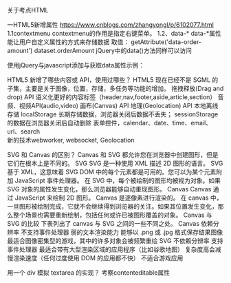 关于考点HTML
 
一HTML5新增属性
 https://www.cnblogs.com/zhangyongl/p/6102077.html
1.1contextmenu
contextmenu的作用是指定右键菜单。
1.2、data-*
data-*属性能让用户自定义属性的方式来存储数据
<span data-order-amount=100></span>
取值：
getAttribute('data-order-amount')
dataset.orderAmount
jQuery中的data()方法同样可以访问

使用jQuery与javascript添加与获取data属性示例：



HTML5 新增了哪些内容或 API，使用过哪些？
HTML5 现在已经不是 SGML 的子集，主要是关于图像，位置，存储，多任务等功能的增加。
拖拽释放(Drag and drop) API 
语义化更好的内容标签（header,nav,footer,aside,article,section）
音频、视频API(audio,video)
画布(Canvas) API
地理(Geolocation) API
本地离线存储 localStorage 长期存储数据，浏览器关闭后数据不丢失；
sessionStorage 的数据在浏览器关闭后自动删除
表单控件，calendar、date、time、email、url、search  
新的技术webworker, websocket, Geolocation

SVG 和 Canvas 的区别？
Canvas 和 SVG 都允许您在浏览器中创建图形，但是它们在根本上是不同的。
SVG
SVG 是一种使用 XML 描述 2D 图形的语言。
SVG 基于 XML，这意味着 SVG DOM 中的每个元素都是可用的。您可以为某个元素附加 JavaScript 事件处理器。
在 SVG 中，每个被绘制的图形均被视为对象。如果 SVG 对象的属性发生变化，那么浏览器能够自动重现图形。
Canvas
Canvas 通过 JavaScript 来绘制 2D 图形。
Canvas 是逐像素进行渲染的。
在 canvas 中，一旦图形被绘制完成，它就不会继续得到浏览器的关注。如果其位置发生变化，那么整个场景也需要重新绘制，包括任何或许已被图形覆盖的对象。
Canvas 与 SVG 的比较
下表列出了 canvas 与 SVG 之间的一些不同之处。
Canvas
依赖分辨率
不支持事件处理器
弱的文本渲染能力
能够以 .png 或 .jpg 格式保存结果图像
最适合图像密集型的游戏，其中的许多对象会被频繁重绘
SVG
不依赖分辨率
支持事件处理器
最适合带有大型渲染区域的应用程序（比如谷歌地图）
复杂度高会减慢渲染速度（任何过度使用 DOM 的应用都不快）
不适合游戏应用

用一个 div 模拟 textarea 的实现？
考察contenteditable属性
<!DOCTYPE html>
<head>
    <title>div模拟textarea</title>
    <style>
        .editdiv{
            border:1px solid #a0b3d6;
            width: 500px;
            min-height: 200px;
            font-size: 14px;
            padding: 4px;
            color: #333;
            outline:0; /* 解决聚焦边框 */
        }
 
        /* 添加placeholder属性 */
        .editdiv:empty::before{
            content:attr(placeholder);
            color: #999;
        }
    </style>
</head>
<body>
    <div class="editdiv" contenteditable="true" placeholder="请输入内容..."></div>
</body>
</html>


如何处理 HTML5 新标签的浏览器兼容问题？
方法一 :

1、使用静态资源的html5shiv包

<!--[if lt IE9]>

<script src="http://cdn.static.runoob.com/libs/html5shiv/3.7/html5shiv.min.js"></script>

<![endif]-->

2、载入后，初始化新标签的css

header, section, footer, aside, nav, main, article, figure { display: block; }

方法二：

IE6/IE7/IE8支持通过document方法产生的标签，利用这一特性让这些浏览器支持HTML5新标签


关于考点CSS
 
让一个元素水平垂直居中，到底有多少种方案？
第一种方法:
div.box{
weight:200px;
height:400px;
<!--把元素变成定位元素-->
position:absolute;
<!--设置元素的定位位置，距离上、左都为50%-->
left:50%;
top:50%;
<!--设置元素的左外边距、上外边距为宽高的负1/2-->
margin-left:-100px;
margin-top:-200px;
}
*兼容性好;缺点:必须知道元素的宽高
第二种方法：transform
div.box{
weight:200px;
height:400px;
<!--把元素变成定位元素-->
position:absolute;
<!--设置元素的定位位置，距离上、左都为50%-->
left:50%
top:50%;
<!--设置元素的相对于自身的偏移度为负50%(也就是元素自身尺寸的一半)-->
transform:translate(-50%,-50%);
}
*这是css3里的样式;缺点:兼容性不好，只支持IE9+的浏览器

第三种方法:利用margin:auto;
div.box{
width:200px;
height:400px;
<!--把元素变成定位元素-->
position:absolute;
<!--设置元素的定位位置，距离上、下、左、右都为0-->
left:0;
right:0;
top:0;
bottom:0;
<!--设置元素的margin样式值为 auto-->
margin:auto;
}

*兼容性较好，缺点:不支持IE7以下的浏览器

第四种方法
.parent{
display:flex;
justify-content:center;
align-items:center;
}
https://www.cnblogs.com/linsinan/p/6132241.html
https://www.cnblogs.com/gzy-tw/p/11205854.html

浮动布局的优缺点？清除浮动有哪些方式？
什么是浮动布局：
当元素浮动以后可以向左或向右移动，直到它的外边缘碰到包含它的框或者另外一个浮动元素的边框为止。

元素浮动以后会脱离正常的文档流，所以文档的普通流中的框就变现的好像浮动元素不存在一样。

浮动布局的优点：
这样做的优点就是在图文混排的时候可以很好的使文字环绕在图片周围。另外当元素浮动了起来之后，它有着块级元素的一些性质例如可以设置宽高等，但它与inline-block还是有一些区别的，第一个就是关于横向排序的时候，float可以设置方向而inline-block方向是固定的；还有一个就是inline-block在使用时有时会有空白间隙的问题

浮动布局的缺点：
最明显的缺点就是浮动元素一旦脱离了文档流，就无法撑起父元素，会造成父级元素的高度塌陷
清除浮动的方式
1、添加额外标签
<div class="parent">
    //添加额外标签并且添加clear属性
    <div style="clear:both"></div>
    //也可以加一个br标签
</div>
2、父级添加overflow属性，或者设置高度

<div class="parent" style="overflow:hidden">//auto 也可以
    //将父元素的overflow设置为hidden
    <div class="f"></div>
</div>
3、建立伪类选择器清除浮动（推荐）

//在css中添加:after伪元素
.parent:after{
    /* 设置添加子元素的内容是空 */
      content: '';  
      /* 设置添加子元素为块级元素 */
      display: block;
      /* 设置添加的子元素的高度0 */
      height: 0;
      /* 设置添加子元素看不见 */
      visibility: hidden;
      /* 设置clear：both */
      clear: both;
}
<div class="parent">
    <div class="f"></div>
</div>
原文链接：https://blog.csdn.net/cake_eat/article/details/109096773
如何实现让 div 垂直居中，左右10px，高度始终为宽度一半？
方法一:利用height:0; padding-bottom: 50%;
1.使用 padding-bottom:50%//父元素width的一半
    (延伸:css的margin,padding百分比是相对于父元素的width来计算的)
2.使用子绝父相下,子元素的百分比宽高为父元素的(content+padding)值
    (延伸：如果子元素不是绝对定位，那宽高设为百分比是相对于父元素的宽高，标准盒模型下是content, IE盒模型是content+padding+border.)
方法二:利用calc和vw
1.使用calc设置h是w的一半(vw)
2.使用absolute和transform设置本div块垂直居中
3.使用flex布局设置内容水平垂直居中
原文链接：https://blog.csdn.net/qq_42288851/article/details/107980876
如何用 CSS 实现“品”字布局？

左右双指针
1.求和
1
function sum(arr,target){
  let left = 0,right = arr.length-1
  while(left<right){
    if(arr[left]+arr[right]>target){
      right--
    }else if(arr[left]+arr[right]<target){
      left++
    }else if(arr[left]+arr[right]==target){
      return [left,right]
    } 
  }
}
2.数组反转
function reverse(arr){
  let left = 0, right = arr.length-1
  while(left < right){
    [arr[left],arr[right]] = [arr[right],arr[left]]
    left++
    right--
  }
  return arr
}

原文链接：https://blog.csdn.net/m0_37285193/article/details/114590366